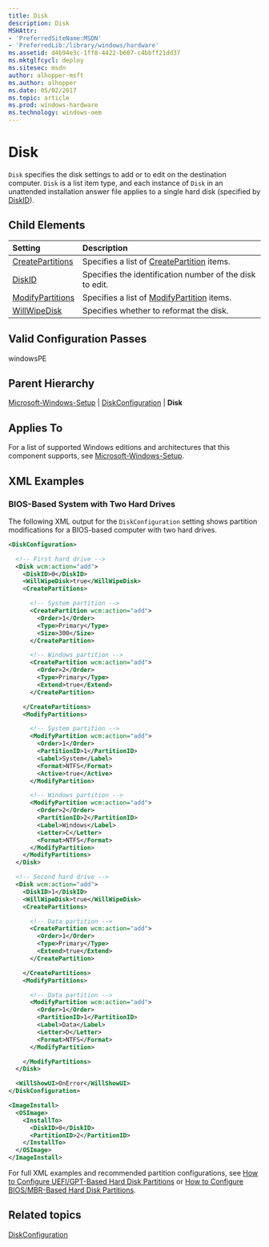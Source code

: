 ```yaml
---
title: Disk
description: Disk
MSHAttr:
- 'PreferredSiteName:MSDN'
- 'PreferredLib:/library/windows/hardware'
ms.assetid: d4b94e3c-1ff8-4422-b607-c4bbff21dd37
ms.mktglfcycl: deploy
ms.sitesec: msdn
author: alhopper-msft
ms.author: alhopper
ms.date: 05/02/2017
ms.topic: article
ms.prod: windows-hardware
ms.technology: windows-oem
---
```

# Disk

`Disk` specifies the disk settings to add or to edit on the destination computer. `Disk` is a list item type, and each instance of `Disk` in an unattended installation answer file applies to a single hard disk (specified by [DiskID](microsoft-windows-setup-diskconfiguration-disk-diskid.md)).

## Child Elements

| Setting                 | Description                                                                           |
|:------------------------|:--------------------------------------------------------------------------------------|
| [CreatePartitions](microsoft-windows-setup-diskconfiguration-disk-createpartitions.md) | Specifies a list of [CreatePartition](microsoft-windows-setup-diskconfiguration-disk-createpartitions-createpartition.md) items. |
| [DiskID](microsoft-windows-setup-diskconfiguration-disk-diskid.md) | Specifies the identification number of the disk to edit. |
| [ModifyPartitions](microsoft-windows-setup-diskconfiguration-disk-modifypartitions.md) | Specifies a list of [ModifyPartition](microsoft-windows-setup-diskconfiguration-disk-modifypartitions-modifypartition.md) items. |
| [WillWipeDisk](microsoft-windows-setup-diskconfiguration-disk-willwipedisk.md) | Specifies whether to reformat the disk. |

## Valid Configuration Passes

windowsPE

## Parent Hierarchy

[Microsoft-Windows-Setup](microsoft-windows-setup.md) | [DiskConfiguration](microsoft-windows-setup-diskconfiguration.md) | **Disk**

## Applies To

For a list of supported Windows editions and architectures that this component supports, see [Microsoft-Windows-Setup](microsoft-windows-setup.md).

## XML Examples

### BIOS-Based System with Two Hard Drives

The following XML output for the `DiskConfiguration` setting shows partition modifications for a BIOS-based computer with two hard drives.

```XML
<DiskConfiguration>

  <!-- First hard drive -->
  <Disk wcm:action="add">
    <DiskID>0</DiskID> 
    <WillWipeDisk>true</WillWipeDisk> 
    <CreatePartitions>

      <!-- System partition -->
      <CreatePartition wcm:action="add">
        <Order>1</Order> 
        <Type>Primary</Type> 
        <Size>300</Size> 
      </CreatePartition>

      <!-- Windows partition -->
      <CreatePartition wcm:action="add">
        <Order>2</Order> 
        <Type>Primary</Type> 
        <Extend>true</Extend> 
      </CreatePartition>

    </CreatePartitions>
    <ModifyPartitions>

      <!-- System partition -->
      <ModifyPartition wcm:action="add">
        <Order>1</Order> 
        <PartitionID>1</PartitionID> 
        <Label>System</Label> 
        <Format>NTFS</Format> 
        <Active>true</Active> 
      </ModifyPartition>

      <!-- Windows partition -->
      <ModifyPartition wcm:action="add">
        <Order>2</Order> 
        <PartitionID>2</PartitionID> 
        <Label>Windows</Label> 
        <Letter>C</Letter> 
        <Format>NTFS</Format> 
      </ModifyPartition>
    </ModifyPartitions>
  </Disk>

  <!-- Second hard drive -->
  <Disk wcm:action="add">
    <DiskID>1</DiskID> 
    <WillWipeDisk>true</WillWipeDisk> 
    <CreatePartitions>

      <!-- Data partition -->
      <CreatePartition wcm:action="add">
        <Order>1</Order> 
        <Type>Primary</Type> 
        <Extend>true</Extend> 
      </CreatePartition>

    </CreatePartitions>
    <ModifyPartitions>

      <!-- Data partition -->
      <ModifyPartition wcm:action="add">
        <Order>1</Order> 
        <PartitionID>1</PartitionID> 
        <Label>Data</Label> 
        <Letter>D</Letter> 
        <Format>NTFS</Format> 
      </ModifyPartition>

    </ModifyPartitions>
  </Disk>

  <WillShowUI>OnError</WillShowUI> 
</DiskConfiguration>

<ImageInstall>
  <OSImage>
    <InstallTo>
      <DiskID>0</DiskID> 
      <PartitionID>2</PartitionID> 
    </InstallTo>
  </OSImage>
</ImageInstall>
```

For full XML examples and recommended partition configurations, see [How to Configure UEFI/GPT-Based Hard Disk Partitions](http://go.microsoft.com/fwlink/?LinkId=214261) or [How to Configure BIOS/MBR-Based Hard Disk Partitions](http://go.microsoft.com/fwlink/?LinkId=214260).

## Related topics

[DiskConfiguration](microsoft-windows-setup-diskconfiguration.md)

